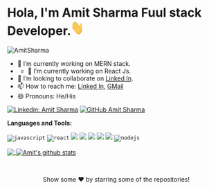 <h1>Hola, I'm Amit Sharma Fuul stack Developer.<img src="https://raw.githubusercontent.com/ABSphreak/ABSphreak/master/gifs/Hi.gif" width="30px" height="35px"></h1>


<p align="left"> <img src="https://komarev.com/ghpvc/?username=Amitsharma45&label=Views&color=blue&style=plastic" alt="AmitSharma" /> </p>

- 🔭 I’m currently working on MERN stack.
- - 🔭 I’m currently working on React Js.
- 👯 I’m looking to collaborate on [Linked In](https://www.linkedin.com/in/amit-sharma-047434177/).
- 📫 How to reach me: [Linked In](https://www.linkedin.com/in/amit-sharma-047434177/), [GMail](mailto:sharma.amit20111@gmail.com)
- 😄 Pronouns: He/His

[![Linkedin: Amit Sharma](https://img.shields.io/badge/-AmitSharma-blue?style=flat-square&logo=Linkedin&logoColor=white&link=https://www.linkedin.com/in/amit-sharma-047434177/)](https://https://www.linkedin.com/in/amit-sharma-047434177/)
[![GitHub Amit Sharma](https://img.shields.io/github/followers/Amitsharma45?label=follow&style=social)](https://github.com/Amitsharma45)


**Languages and Tools:**  

<code><img height="30" alt="javascript" src="https://www.freepnglogos.com/uploads/javascript-png/javascript-vector-logo-yellow-png-transparent-javascript-vector-12.png"></code>
<code><img height="30" alt="react" src="https://user-images.githubusercontent.com/28840761/89373852-5696c900-d71c-11ea-8d90-b469310bd189.png"></code>
<code><img height="30" src="https://www.freepnglogos.com/uploads/html5-logo-png/html5-logo-file-html-logo-black-svg-wikimedia-commons-1.png"></code>
<code><img height="30" src="https://www.freepnglogos.com/uploads/html5-logo-png/html5-logo-opencode-css-8.png"></code>
<code><img height="30" src="https://www.bloorresearch.com/wp-content/uploads/2013/03/MONGO-DB-logo-300x470--x.png"></code>
<code><img height="30" src="https://encrypted-tbn0.gstatic.com/images?q=tbn:ANd9GcRk4yIsuOo5GjlOOKJ7GrvP61QlgLAn37qu5i6fLHKRTk_BHYP6XoFshpi0sdsLdRfauv0&usqp=CAU"></code>
<code><img height="30" src="https://res.cloudinary.com/practicaldev/image/fetch/s--LS4X9NFz--/c_limit%2Cf_auto%2Cfl_progressive%2Cq_auto%2Cw_880/https://pagepro.co/blog/wp-content/uploads/2020/03/react-native-logo-884x1024.png"></code>
<code><img height="30" alt="nodejs" src="https://upload.wikimedia.org/wikipedia/commons/thumb/d/d9/Node.js_logo.svg/1280px-Node.js_logo.svg.png"></code>


<a href="https://github.com/Amitsharma45">
  <img align="center" src="https://github-readme-stats.vercel.app/api/top-langs/?username=Amitsharma45&theme=light&hide_langs_below=1" />
</a>
<a href="https://github.com/Amitsharma45">
 <img align="center" src="https://github-readme-stats.vercel.app/api?username=Amitsharma45&show_icons=true&theme=light&line_height=27" alt="Amit's github stats"/>
</a>
<p></p>
<br/>

<div align="center">

 Show some ❤️ by starring some of the repositories!

</div>
